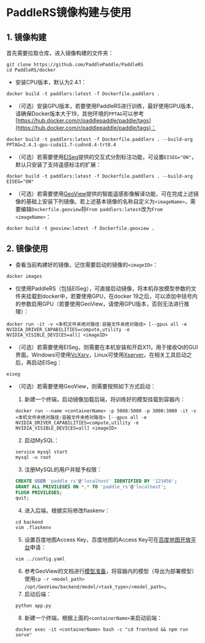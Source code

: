 # PaddleRS镜像构建与使用

## 1. 镜像构建

首先需要拉取仓库，进入镜像构建的文件夹：

```shell
git clone https://github.com/PaddlePaddle/PaddleRS
cd PaddleRS/docker
```

- 安装CPU版本，默认为2.4.1：

```shell
docker build -t paddlers:latest -f Dockerfile.paddlers .
```

- （可选）安装GPU版本，若要使用PaddleRS进行训练，最好使用GPU版本，请确保Docker版本大于19，其他环境的`PPTAG`可以参考[https://hub.docker.com/r/paddlepaddle/paddle/tags](https://hub.docker.com/r/paddlepaddle/paddle/tags)：

```shell
docker build -t paddlers:latest -f Dockerfile.paddlers . --build-arg PPTAG=2.4.1-gpu-cuda11.7-cudnn8.4-trt8.4
```

- （可选）若需要使用[EISeg](https://github.com/PaddlePaddle/PaddleSeg/tree/develop/EISeg)提供的交互式分割标注功能，可设置`EISEG="ON"`，默认只安装了支持遥感标注的扩展：

```shell
docker build -t paddlers:latest -f Dockerfile.paddlers . --build-arg EISEG="ON"
```

- （可选）若需要使用[GeoView](https://github.com/PaddleCV-SIG/GeoView/tree/develop)提供的智能遥感影像解译功能，可在完成上述镜像的基础上安装下列镜像。若上述基本镜像的名称自定义为`<imageName>`，需要编辑`Dockerfile.geoview`将`From paddlers:latest`改为`From <imageName>`：

```shell
docker build -t geoview:latest -f Dockerfile.geoview .
```

## 2. 镜像使用

- 查看当前构建好的镜像，记住需要启动的镜像的`<imageID>`：

```shell
docker images
```

- 仅使用PaddleRS（包括EISeg），可直接启动镜像，将本机存放模型参数的文件夹挂载到docker中，若要使用GPU，在docker 19之后，可以添加中括号内的参数启用GPU（若要使用GeoView，请使用GPU版本，否则无法进行推理）：

```shell
docker run -it -v <本机文件夹绝对路径:容器文件夹绝对路径> [--gpus all -e NVIDIA_DRIVER_CAPABILITIES=compute,utility -e NVIDIA_VISIBLE_DEVICES=all] <imageID>
```

- （可选）若需要使用EISeg，则需要在本机安装和开启X11，用于接收Qt的GUI界面。Windows可使用[VcXsrv](https://sourceforge.net/projects/vcxsrv/)，Linux可使用[Xserver](https://blog.csdn.net/a806689294/article/details/111462627)。在相关工具启动之后，再启动EISeg：

```shell
eiseg
```

- （可选）若需要使用GeoView，则需要按照如下方式启动：

  1. 新建一个终端，启动镜像加载后端，将训练好的模型挂载到容器内：

  ```shell
  docker run --name <containerName> -p 5008:5008 -p 3000:3000 -it -v <本机文件夹绝对路径:容器文件夹绝对路径> [--gpus all -e NVIDIA_DRIVER_CAPABILITIES=compute,utility -e NVIDIA_VISIBLE_DEVICES=all] <imageID>
  ```

  2. 启动MySQL：

  ```shell
  service mysql start
  mysql -u root
  ```

  3. 注册MySQL的用户并赋予权限：

  ```sql
  CREATE USER 'paddle_rs'@'localhost' IDENTIFIED BY '123456';
  GRANT ALL PRIVILEGES ON *.* TO 'paddle_rs'@'localhost';
  FLUSH PRIVILEGES;
  quit;
  ```

  4. 进入后端，根据实际修改flaskenv：

  ```shell
  cd backend
  vim .flaskenv
  ```

  5. 设置百度地图Access Key，百度地图的Access Key可在[百度地图开放平台](http://lbsyun.baidu.com/apiconsole/key?application=key)申请：

  ```shell
  vim ../config.yaml
  ```

  6. 参考GeoView的文档进行[模型准备](https://github.com/geoyee/GeoView/blob/develop/docs/dev.md)，将容器内的模型（导出为部署模型）使用`cp -r <model_path> /opt/GeoView/backend/model/<task_type>/<model_path>`。
  6. 启动后端：

  ```shell
  python app.py
  ```

  8. 新建一个终端，根据上面的`<containerName>`来启动前端：

  ```shell
  docker exec -it <containerName> bash -c "cd frontend && npm run serve"
  ```
